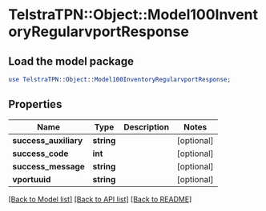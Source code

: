 # TelstraTPN::Object::Model100InventoryRegularvportResponse

## Load the model package
```perl
use TelstraTPN::Object::Model100InventoryRegularvportResponse;
```

## Properties
Name | Type | Description | Notes
------------ | ------------- | ------------- | -------------
**success_auxiliary** | **string** |  | [optional] 
**success_code** | **int** |  | [optional] 
**success_message** | **string** |  | [optional] 
**vportuuid** | **string** |  | [optional] 

[[Back to Model list]](../README.md#documentation-for-models) [[Back to API list]](../README.md#documentation-for-api-endpoints) [[Back to README]](../README.md)


